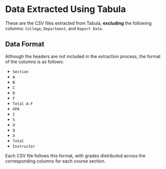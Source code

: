 # Data Extracted Using Tabula

These are the CSV files extracted from Tabula, **excluding** the following columns: `College`, `Department`, and `Report Date`.

## Data Format

Although the headers are not included in the extraction process, the format of the columns is as follows:

- `Section`
- `A`
- `B`
- `C`
- `D`
- `F`
- `Total A-F`
- `GPA`
- `I`
- `S`
- `U`
- `Q`
- `X`
- `Total`
- `Instructor`

Each CSV file follows this format, with grades distributed across the corresponding columns for each course section.

